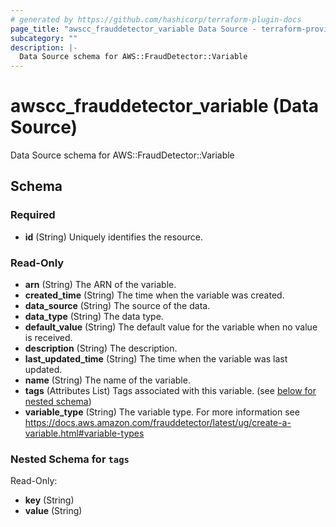 ```yaml
---
# generated by https://github.com/hashicorp/terraform-plugin-docs
page_title: "awscc_frauddetector_variable Data Source - terraform-provider-awscc"
subcategory: ""
description: |-
  Data Source schema for AWS::FraudDetector::Variable
---
```


# awscc_frauddetector_variable (Data Source)

Data Source schema for AWS::FraudDetector::Variable



<!-- schema generated by tfplugindocs -->
## Schema

### Required

- **id** (String) Uniquely identifies the resource.

### Read-Only

- **arn** (String) The ARN of the variable.
- **created_time** (String) The time when the variable was created.
- **data_source** (String) The source of the data.
- **data_type** (String) The data type.
- **default_value** (String) The default value for the variable when no value is received.
- **description** (String) The description.
- **last_updated_time** (String) The time when the variable was last updated.
- **name** (String) The name of the variable.
- **tags** (Attributes List) Tags associated with this variable. (see [below for nested schema](#nestedatt--tags))
- **variable_type** (String) The variable type. For more information see https://docs.aws.amazon.com/frauddetector/latest/ug/create-a-variable.html#variable-types

<a id="nestedatt--tags"></a>
### Nested Schema for `tags`

Read-Only:

- **key** (String)
- **value** (String)


